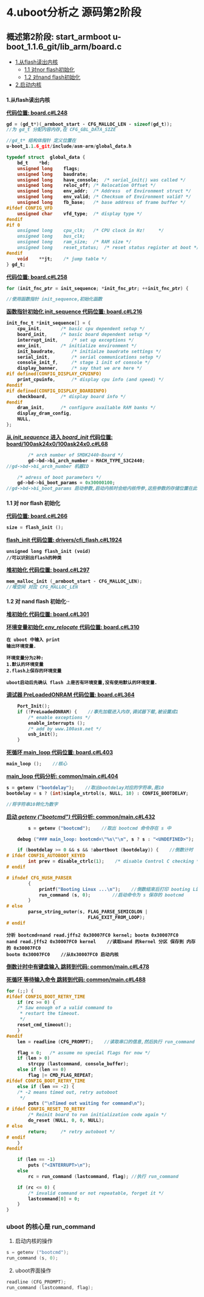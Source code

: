 # 4.uboot分析之 源码第2阶段
## 概述第2阶段: start_armboot u-boot_1.1.6_git/lib_arm/board.c
- [1.从flash读出内核](#1)
	- [1.1 对nor flash初始化](#11)
	- [1.2 对nand flash初始化](#12)
- [2.启动内核](#2)


<h4 id="1">1.从flash读出内核</h>  

[代码位置: board.c#L248](source/board.c#L248)
```c
gd = (gd_t*)(_armboot_start - CFG_MALLOC_LEN - sizeof(gd_t));
//为 gd_t 分配内容内存,在 CFG_GBL_DATA_SIZE

//gd_t* 结构体指针 定义位置在
u-boot_1.1.6_git/include/asm-arm/global_data.h

typedef	struct	global_data {
    bd_t    *bd;
    unsigned long    flags;
    unsigned long    baudrate;
    unsigned long    have_console;	/* serial_init() was called */
    unsigned long    reloc_off;	/* Relocation Offset */
    unsigned long    env_addr;	/* Address  of Environment struct */
    unsigned long    env_valid;	/* Checksum of Environment valid? */
    unsigned long    fb_base;	/* base address of frame buffer */
#ifdef CONFIG_VFD
    unsigned char    vfd_type;	/* display type */
#endif
#if 0
    unsigned long    cpu_clk;	/* CPU clock in Hz!		*/
    unsigned long    bus_clk;
    unsigned long    ram_size;	/* RAM size */
    unsigned long    reset_status;	/* reset status register at boot */
#endif
    void    **jt;    /* jump table */
} gd_t;
```

[代码位置: board.c#L258](source/board.c#L258)
```c
for (init_fnc_ptr = init_sequence; *init_fnc_ptr; ++init_fnc_ptr) {

//使用函数指针 init_sequence,初始化函数
```

[函数指针初始化 init_sequence 代码位置: board.c#L216](source/board.c#L216)
```c
init_fnc_t *init_sequence[] = {
    cpu_init,		/* basic cpu dependent setup */
    board_init,		/* basic board dependent setup */
    interrupt_init,		/* set up exceptions */
    env_init,		/* initialize environment */
    init_baudrate,		/* initialze baudrate settings */
    serial_init,		/* serial communications setup */
    console_init_f,		/* stage 1 init of console */
    display_banner,		/* say that we are here */
#if defined(CONFIG_DISPLAY_CPUINFO)
    print_cpuinfo,		/* display cpu info (and speed) */
#endif
#if defined(CONFIG_DISPLAY_BOARDINFO)
    checkboard,		/* display board info */
#endif
    dram_init,		/* configure available RAM banks */
    display_dram_config,
    NULL,
};
```

[从 ***init_sequence*** 进入 ***board_init*** 代码位置: board/100ask24x0/100ask24x0.c#L68](source/100ask24x0.c#L68)
```c
        /* arch number of SMDK2440-Board */
        gd->bd->bi_arch_number = MACH_TYPE_S3C2440;
//gd->bd->bi_arch_number 机器ID

    /* adress of boot parameters */
    gd->bd->bi_boot_params = 0x30000100;
//gd->bd->bi_boot_params 启动参数,启动内核时会给内核传参,这些参数的存储位置在此.
```

<h4 id="11">1.1 对 nor flash 初始化</h>  

[代码位置: board.c#L266](source/board.c#L266)
```c
size = flash_init ();
```

[flash_init 代码位置: drivers/cfi_flash.c#L1924](source/cfi_flash.c#L1924)
```
unsigned long flash_init (void)
//可以识别出flash的种类
```

[堆初始化 代码位置: board.c#L297](source/board.c#L297)
```c
mem_malloc_init (_armboot_start - CFG_MALLOC_LEN);
//堆空间 对应 CFG_MALLOC_LEN
```

<h4 id="12">1.2 对 nand flash 初始化</h>··

[堆初始化 代码位置: board.c#L301](source/board.c#L301)


[环境变量初始化 ***env_relocate*** 代码位置: board.c#L310](source/board.c#L310)
```shell
在 uboot 中输入 print
输出环境变量.

环境变量分为2种:
1.默认的环境变量
2.flash上保存的环境变量

uboot启动后先确认 flash 上是否有环境变量,没有使用默认的环境变量.
```

[调试器 PreLoadedONRAM 代码位置: board.c#L364](source/board.c#L364)
```c
    Port_Init();
    if (!PreLoadedONRAM) {    //事先加载进入内存,调试器下载,被设置成1
        /* enable exceptions */
        enable_interrupts ();
        /* add by www.100ask.net */
        usb_init();
    }
```

[死循环 main_loop 代码位置: board.c#L403](source/board.c#L403)
```c
main_loop ();    //核心
```

[main_loop 代码分析: common/main.c#L404](source/main.c#L404)
```c
s = getenv ("bootdelay");    //取出bootdelay对应的字符串,是10
bootdelay = s ? (int)simple_strtol(s, NULL, 10) : CONFIG_BOOTDELAY;

//将字符串10转化为数字
```

[启动 ***getenv ("bootcmd")*** 代码分析: common/main.c#L432](source/main.c#L432)
```c
        s = getenv ("bootcmd");    //取出 bootcmd 命令存在 s 中

    debug ("### main_loop: bootcmd=\"%s\"\n", s ? s : "<UNDEFINED>");

    if (bootdelay >= 0 && s && !abortboot (bootdelay)) {    //倒数计时
# ifdef CONFIG_AUTOBOOT_KEYED
        int prev = disable_ctrlc(1);	/* disable Control C checking */
# endif

# ifndef CFG_HUSH_PARSER
        {
            printf("Booting Linux ...\n");    //倒数结束后打印 booting Linux
            run_command (s, 0);        //启动命令为 s 保存的 bootcmd
        }
# else
        parse_string_outer(s, FLAG_PARSE_SEMICOLON |
                              FLAG_EXIT_FROM_LOOP);
# endif
```
	分析 bootcmd=nand read.jffs2 0x30007FC0 kernel; bootm 0x30007FC0
	nand read.jffs2 0x30007FC0 kernel    //读取nand 的kernel 分区 保存到 内存的 0x30007FC0
	bootm 0x30007FC0    //从0x30007FC0 启动内核

[倒数计时中有键盘输入 跳转到代码: common/main.c#L478](source/main.c#L478)


[死循环 等待输入命令 跳转到代码: common/main.c#L488](source/main.c#L488)
```c
for (;;) {
#ifdef CONFIG_BOOT_RETRY_TIME
    if (rc >= 0) {
    /* Saw enough of a valid command to
     * restart the timeout.
     */
    reset_cmd_timeout();
    }
#endif
    len = readline (CFG_PROMPT);    //读取串口的信息,然后执行 run_command

    flag = 0;	/* assume no special flags for now */
    if (len > 0)
        strcpy (lastcommand, console_buffer);
    else if (len == 0)
        flag |= CMD_FLAG_REPEAT;
#ifdef CONFIG_BOOT_RETRY_TIME
    else if (len == -2) {
    /* -2 means timed out, retry autoboot
     */
        puts ("\nTimed out waiting for command\n");
# ifdef CONFIG_RESET_TO_RETRY
        /* Reinit board to run initialization code again */
        do_reset (NULL, 0, 0, NULL);
# else
        return;		/* retry autoboot */
# endif
    }
#endif

    if (len == -1)
        puts ("<INTERRUPT>\n");
    else
        rc = run_command (lastcommand, flag); //执行 run_command

    if (rc <= 0) {
        /* invalid command or not repeatable, forget it */
        lastcommand[0] = 0;
    }
}
```
### uboot 的核心是 run_command
1. 启动内核的操作
```c
s = getenv ("bootcmd");
run_command (s, 0);
```

2. uboot界面操作
```c
readline (CFG_PROMPT);
run_command (lastcommand, flag);
```



